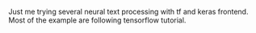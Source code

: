 Just me trying several neural text processing with tf and keras frontend.
Most of the example are following tensorflow tutorial.